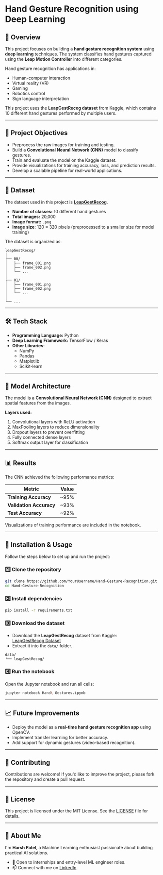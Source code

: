 
# Hand Gesture Recognition using Deep Learning

## 📌 Overview
This project focuses on building a **hand gesture recognition system** using **deep learning** techniques. The system classifies hand gestures captured using the **Leap Motion Controller** into different categories.  

Hand gesture recognition has applications in:
- Human-computer interaction
- Virtual reality (VR)
- Gaming
- Robotics control
- Sign language interpretation

This project uses the **LeapGestRecog dataset** from Kaggle, which contains 10 different hand gestures performed by multiple users.

---

## 🚀 Project Objectives
- Preprocess the raw images for training and testing.
- Build a **Convolutional Neural Network (CNN)** model to classify gestures.
- Train and evaluate the model on the Kaggle dataset.
- Provide visualizations for training accuracy, loss, and prediction results.
- Develop a scalable pipeline for real-world applications.

---

## 📂 Dataset
The dataset used in this project is **[LeapGestRecog](https://www.kaggle.com/datasets/gti-upm/leapgestrecog)**.

- **Number of classes:** 10 different hand gestures  
- **Total images:** 20,000  
- **Image format:** `.png`  
- **Image size:** 120 × 320 pixels (preprocessed to a smaller size for model training)

The dataset is organized as:
```
leapGestRecog/
│
├── 00/
│   ├── frame_001.png
│   ├── frame_002.png
│   └── ...
│
├── 01/
│   ├── frame_001.png
│   ├── frame_002.png
│   └── ...
│
└── ...
```

---

## 🛠️ Tech Stack
- **Programming Language:** Python
- **Deep Learning Framework:** TensorFlow / Keras
- **Other Libraries:**
  - NumPy
  - Pandas
  - Matplotlib
  - Scikit-learn

---

## 🧠 Model Architecture
The model is a **Convolutional Neural Network (CNN)** designed to extract spatial features from the images.  

**Layers used:**
1. Convolutional layers with ReLU activation  
2. MaxPooling layers to reduce dimensionality  
3. Dropout layers to prevent overfitting  
4. Fully connected dense layers  
5. Softmax output layer for classification  

---

## 📊 Results
The CNN achieved the following performance metrics:

| Metric        | Value |
|---------------|-------|
| **Training Accuracy** | ~95% |
| **Validation Accuracy** | ~93% |
| **Test Accuracy** | ~92% |

Visualizations of training performance are included in the notebook.

---

## 🔧 Installation & Usage
Follow the steps below to set up and run the project:

### 1️⃣ Clone the repository
```bash
git clone https://github.com/YourUsername/Hand-Gesture-Recognition.git
cd Hand-Gesture-Recognition
```

### 2️⃣ Install dependencies
```bash
pip install -r requirements.txt
```

### 3️⃣ Download the dataset
- Download the **LeapGestRecog** dataset from Kaggle:  
  [LeapGestRecog Dataset](https://www.kaggle.com/datasets/gti-upm/leapgestrecog)
- Extract it into the `data/` folder.

```
data/
└── leapGestRecog/
```

### 4️⃣ Run the notebook
Open the Jupyter notebook and run all cells:
```bash
jupyter notebook Hand\ Gestures.ipynb
```

---

## 📈 Future Improvements
- Deploy the model as a **real-time hand gesture recognition app** using OpenCV.
- Implement transfer learning for better accuracy.
- Add support for dynamic gestures (video-based recognition).

---

## 🤝 Contributing
Contributions are welcome! If you'd like to improve the project, please fork the repository and create a pull request.

---

## 📜 License
This project is licensed under the MIT License. See the [LICENSE](LICENSE) file for details.

---

## 🙋 About Me
I'm **Harsh Patel**, a Machine Learning enthusiast passionate about building practical AI solutions.  
- 💼 Open to internships and entry-level ML engineer roles.  
- 📫 Connect with me on [LinkedIn](https://www.linkedin.com/).
